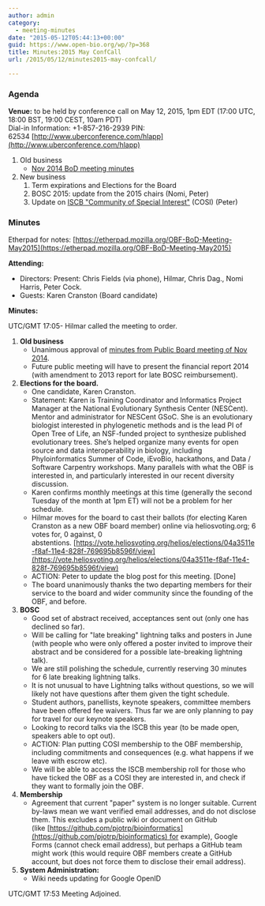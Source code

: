 ```yaml
---
author: admin
category:
  - meeting-minutes
date: "2015-05-12T05:44:13+00:00"
guid: https://www.open-bio.org/wp/?p=368
title: Minutes:2015 May ConfCall
url: /2015/05/12/minutes2015-may-confcall/

---
```

### Agenda

**Venue:** to be held by conference call on May 12, 2015, 1pm EDT (17:00 UTC, 18:00 BST, 19:00 CEST, 10am PDT)   
Dial-in Information: +1-857-216-2939 PIN: 62534 [http://www.uberconference.com/hlapp](http://www.uberconference.com/hlapp)

1. Old business
   - [Nov 2014 BoD meeting minutes](/wiki/Minutes:2014_Nov_ConfCall)
1. New business
   1. Term expirations and Elections for the Board
   1. BOSC 2015: update from the 2015 chairs (Nomi, Peter)
   1. Update on [ISCB "Community of Special Interest"](http://www.iscb.org/iscb-affiliates-cosis) (COSI) (Peter)

### Minutes

Etherpad for notes: [https://etherpad.mozilla.org/OBF-BoD-Meeting-May2015](https://etherpad.mozilla.org/OBF-BoD-Meeting-May2015)

**Attending:**

- Directors: Present: Chris Fields (via phone), Hilmar, Chris Dag., Nomi Harris, Peter Cock.
- Guests: Karen Cranston (Board candidate)

**Minutes:**

UTC/GMT 17:05- Hilmar called the meeting to order.

1. **Old business**
   - Unanimous approval of [minutes from Public Board meeting of Nov 2014](/wiki/Minutes:2014_Nov_ConfCall).
   - Future public meeting will have to present the financial report 2014 (with amendment to 2013 report for late BOSC reimbursement).
1. **Elections for the board.**
   - One candidate, Karen Cranston.
   - Statement: Karen is Training Coordinator and Informatics Project Manager at the National Evolutionary Synthesis Center (NESCent). Mentor and administrator for NESCent GSoC. She is an evolutionary biologist interested in phylogenetic methods and is the lead PI of Open Tree of Life, an NSF-funded project to synthesize published evolutionary trees. She’s helped organize many events for open source and data interoperability in biology, including Phyloinformatics Summer of Code, iEvoBio, hackathons, and Data / Software Carpentry workshops. Many parallels with what the OBF is interested in, and particularly interested in our recent diversity discussion.
   - Karen confirms monthly meetings at this time (generally the second Tuesday of the month at 1pm ET) will not be a problem for her schedule.
   - Hilmar moves for the board to cast their ballots (for electing Karen Cranston as a new OBF board member) online via heliosvoting.org; 6 votes for, 0 against, 0 abstentions. [https://vote.heliosvoting.org/helios/elections/04a3511e-f8af-11e4-828f-769695b8596f/view](https://vote.heliosvoting.org/helios/elections/04a3511e-f8af-11e4-828f-769695b8596f/view)
   - ACTION: Peter to update the blog post for this meeting. \[Done\]
   - The board unanimously thanks the two departing members for their service to the board and wider community since the founding of the OBF, and before.
1. **BOSC**
   - Good set of abstract received, acceptances sent out (only one has declined so far).
   - Will be calling for "late breaking" lightning talks and posters in June (with people who were only offered a poster invited to improve their abstract and be considered for a possible late-breaking lightning talk).
   - We are still polishing the schedule, currently reserving 30 minutes for 6 late breaking lightning talks.
   - It is not unusual to have Lightning talks without questions, so we will likely not have questions after them given the tight schedule.
   - Student authors, panellists, keynote speakers, committee members have been offered fee waivers. Thus far we are only planning to pay for travel for our keynote speakers.
   - Looking to record talks via the ISCB this year (to be made open, speakers able to opt out).
   - ACTION: Plan putting COSI membership to the OBF membership, including commitments and consequences (e.g. what happens if we leave with escrow etc).
   - We will be able to access the ISCB membership roll for those who have ticked the OBF as a COSI they are interested in, and check if they want to formally join the OBF.
1. **Membership**
   - Agreement that current "paper" system is no longer suitable. Current by-laws mean we want verified email addresses, and do not disclose them. This excludes a public wiki or document on GitHub (like [https://github.com/pjotrp/bioinformatics](https://github.com/pjotrp/bioinformatics) for example), Google Forms (cannot check email address), but perhaps a GitHub team might work (this would require OBF members create a GitHub account, but does not force them to disclose their email address).
1. **System Administration:**
   - Wiki needs updating for Google OpenID

UTC/GMT 17:53 Meeting Adjoined.
